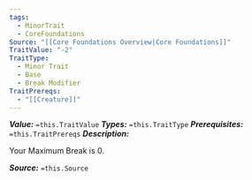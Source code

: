 ```yaml
---
tags:
  - MinorTrait
  - CoreFoundations
Source: "[[Core Foundations Overview|Core Foundations]]"
TraitValue: "-2"
TraitType:
  - Minor Trait
  - Base
  - Break Modifier
TraitPrereqs:
  - "[[Creature]]"
---
```

***Value:*** `=this.TraitValue`
***Types:*** `=this.TraitType`
***Prerequisites:*** `=this.TraitPrereqs`
***Description:***

Your Maximum Break is 0.

***Source:*** `=this.Source`